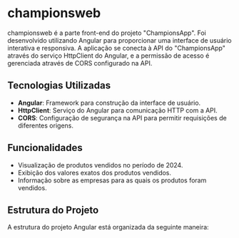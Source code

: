 # championsweb

championsweb é a parte front-end do projeto "ChampionsApp". Foi desenvolvido utilizando Angular para proporcionar uma interface de usuário interativa e responsiva. A aplicação se conecta à API do "ChampionsApp" através do serviço HttpClient do Angular, e a permissão de acesso é gerenciada através de CORS configurado na API.

## Tecnologias Utilizadas

- **Angular**: Framework para construção da interface de usuário.
- **HttpClient**: Serviço do Angular para comunicação HTTP com a API.
- **CORS**: Configuração de segurança na API para permitir requisições de diferentes origens.

## Funcionalidades

- Visualização de produtos vendidos no período de 2024.
- Exibição dos valores exatos dos produtos vendidos.
- Informação sobre as empresas para as quais os produtos foram vendidos.

## Estrutura do Projeto

A estrutura do projeto Angular está organizada da seguinte maneira:

